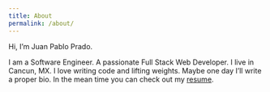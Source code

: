 ```yaml
---
title: About
permalink: /about/
---
```


Hi, I’m Juan Pablo Prado.

I am a Software Engineer. A passionate Full Stack Web Developer. I live in Cancun, MX. I love writing code and lifting weights. Maybe one day I’ll write a proper bio. In the mean time you can check out my <a href="https://www.resumonk.com/juanpablo" target="_blank">resume</a>.
